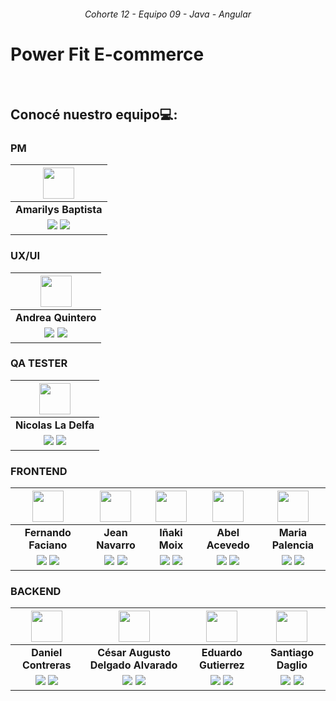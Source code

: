 <h6 align="center">Cohorte 12 - Equipo 09 - Java - Angular</h1>

# Power Fit E-commerce


<br>





## Conocé nuestro equipo💻: 
### PM
| <img src="https://ca.slack-edge.com/T02KS88FB0E-U05C4LT739V-fdd980df5c72-48" width=50>| 
|:-:|
| **Amarilys Baptista**  | 
| <a href="https://github.com/???"><img src="https://img.shields.io/badge/github-%23121011.svg?&style=for-the-badge&logo=github&logoColor=white"/></a> <a href="https://linkedin.com/in/ve-amarilys-baptista"><img src="https://img.shields.io/badge/linkedin%20-%230077B5.svg?&style=for-the-badge&logo=linkedin&logoColor=white"/></a> |
### UX/UI
| <img src="https://ca.slack-edge.com/T02KS88FB0E-U052C6MJ6P8-8ee936e74644-48" width=50>| 
|:-:|
| **Andrea Quintero**  | 
| <a href="https://github.com/???"><img src="https://img.shields.io/badge/github-%23121011.svg?&style=for-the-badge&logo=github&logoColor=white"/></a> <a href="https://linkedin.com/in/andreaquinteroherrera"><img src="https://img.shields.io/badge/linkedin%20-%230077B5.svg?&style=for-the-badge&logo=linkedin&logoColor=white"/></a> |
### QA TESTER
| <img src="https://ca.slack-edge.com/T02KS88FB0E-U05BDV8U34G-0dac5e6512f5-48" width=50>| 
|:-:|
| **Nicolas La Delfa**  | 
| <a href="https://github.com/???"><img src="https://img.shields.io/badge/github-%23121011.svg?&style=for-the-badge&logo=github&logoColor=white"/></a> <a href="https://linkedin.com/in/nicold24"><img src="https://img.shields.io/badge/linkedin%20-%230077B5.svg?&style=for-the-badge&logo=linkedin&logoColor=white"/></a> |
### FRONTEND
| <img src="https://ca.slack-edge.com/T02KS88FB0E-U04DR1E62V6-g01ce351b0a6-48" width=50>| <img src="https://ca.slack-edge.com/T02KS88FB0E-U05CRK5775G-f64a918155f2-48" width=50> | <img src="https://ca.slack-edge.com/T02KS88FB0E-U05DSTE2BMX-5b1d0870ea82-48" width=50>  | <img src="https://ca.slack-edge.com/T02KS88FB0E-U031AKDQQ2D-1d219574dd40-48" width=50>  | <img src="https://ca.slack-edge.com/T02KS88FB0E-U059QRDFMLM-09f0af90a919-48" width=50> |
:-:|:-:|:-:|:-:|:-:|
| **Fernando Faciano**  | **Jean Navarro** | **Iñaki Moix**  | **Abel Acevedo**  | **Maria Palencia**  | 
| <a href="https://github.com/?????"><img src="https://img.shields.io/badge/github-%23121011.svg?&style=for-the-badge&logo=github&logoColor=white"/></a> <a href="https://linkedin.com/in/faciano-angel-9712a2151"><img src="https://img.shields.io/badge/linkedin%20-%230077B5.svg?&style=for-the-badge&logo=linkedin&logoColor=white"/></a> | <a href="https://github.com/?????"><img src="https://img.shields.io/badge/github-%23121011.svg?&style=for-the-badge&logo=github&logoColor=white"/></a> <a href="https://linkedin.com/in/????????"><img src="https://img.shields.io/badge/linkedin%20-%230077B5.svg?&style=for-the-badge&logo=linkedin&logoColor=white"/></a> | <a href="https://github.com/IVMoix"><img src="https://img.shields.io/badge/github-%23121011.svg?&style=for-the-badge&logo=github&logoColor=white"/></a> <a href="https://linkedin.com/in/ivmoix/"><img src="https://img.shields.io/badge/linkedin%20-%230077B5.svg?&style=for-the-badge&logo=linkedin&logoColor=white"/></a> | <a href="https://github.com/?????"><img src="https://img.shields.io/badge/github-%23121011.svg?&style=for-the-badge&logo=github&logoColor=white"/></a> <a href="https://linkedin.com/in/abel-fernando-acevedo/"><img src="https://img.shields.io/badge/linkedin%20-%230077B5.svg?&style=for-the-badge&logo=linkedin&logoColor=white"/></a> |  <a href="https://github.com/?????"><img src="https://img.shields.io/badge/github-%23121011.svg?&style=for-the-badge&logo=github&logoColor=white"/></a> <a href="https://linkedin.com/in/fernandapalencia/"><img src="https://img.shields.io/badge/linkedin%20-%230077B5.svg?&style=for-the-badge&logo=linkedin&logoColor=white"/></a> |
### BACKEND
| <img src="https://ca.slack-edge.com/T02KS88FB0E-U05CSTG9UFK-6608253a6233-48" width=50>| <img src="https://ca.slack-edge.com/T02KS88FB0E-U056RJBDZKM-81778dbf3b19-48" width=50> | <img src="https://ca.slack-edge.com/T02KS88FB0E-U05E48D1GN5-773a98c4f5e8-48" width=50>  | <img src="https://ca.slack-edge.com/T02KS88FB0E-U0565NGFRNF-9f9a4c8a5a3a-48" width=50>  |   
:-:|:-:|:-:|:-:|
| **Daniel Contreras**  | **César Augusto Delgado Alvarado** | **Eduardo Gutierrez**  | **Santiago Daglio**  | 
| <a href="https://github.com/Dcopito"><img src="https://img.shields.io/badge/github-%23121011.svg?&style=for-the-badge&logo=github&logoColor=white"/></a> <a href="https://www.linkedin.com/in/daniel-contreras-94307418a"><img src="https://img.shields.io/badge/linkedin%20-%230077B5.svg?&style=for-the-badge&logo=linkedin&logoColor=white"/></a> | <a href="https://github.com/Cesarpipe31"><img src="https://img.shields.io/badge/github-%23121011.svg?&style=for-the-badge&logo=github&logoColor=white"/></a> <a href="https://linkedin.com/in/cesar-augusto-delgado-alvarado/"><img src="https://img.shields.io/badge/linkedin%20-%230077B5.svg?&style=for-the-badge&logo=linkedin&logoColor=white"/></a> | <a href="https://github.com/EduardoZ-dev"><img src="https://img.shields.io/badge/github-%23121011.svg?&style=for-the-badge&logo=github&logoColor=white"/></a> <a href="https://www.linkedin.com/in/eduardo-zequeira-640974149"><img src="https://img.shields.io/badge/linkedin%20-%230077B5.svg?&style=for-the-badge&logo=linkedin&logoColor=white"/></a> | <a href="https://github.com/SannDag"><img src="https://img.shields.io/badge/github-%23121011.svg?&style=for-the-badge&logo=github&logoColor=white"/></a> <a href="https://linkedin.com/in/dagliosantiago/"><img src="https://img.shields.io/badge/linkedin%20-%230077B5.svg?&style=for-the-badge&logo=linkedin&logoColor=white"/></a> |

<br>

